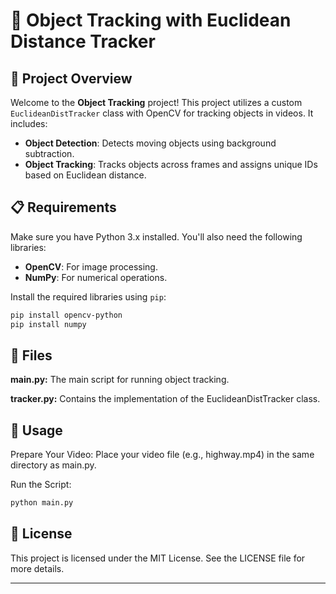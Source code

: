 # 🚗 Object Tracking with Euclidean Distance Tracker 

## 📝 Project Overview

Welcome to the **Object Tracking** project! This project utilizes a custom `EuclideanDistTracker` class with OpenCV for tracking objects in videos. It includes:

- **Object Detection**: Detects moving objects using background subtraction.
- **Object Tracking**: Tracks objects across frames and assigns unique IDs based on Euclidean distance.

## 📋 Requirements

Make sure you have Python 3.x installed. You'll also need the following libraries:

- **OpenCV**: For image processing.
- **NumPy**: For numerical operations.

Install the required libraries using `pip`:

```bash
pip install opencv-python
pip install numpy
```

## 📁 Files
**main.py:** The main script for running object tracking.

**tracker.py:** Contains the implementation of the EuclideanDistTracker class.

## 🚀 Usage
Prepare Your Video: Place your video file (e.g., highway.mp4) in the same directory as main.py.

Run the Script:
```bash
python main.py
```

## 📜 License
This project is licensed under the MIT License. See the LICENSE file for more details. 

---
